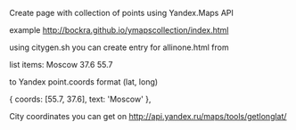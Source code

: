 Create page with collection of points
using Yandex.Maps API

example 
http://bockra.github.io/ymapscollection/index.html

using citygen.sh you can 
create entry for allinone.html from

list items:
Moscow 37.6 55.7

to Yandex point.coords format (lat, long)

{ coords: [55.7, 37.6], text: 'Moscow' },

City coordinates you can get on
http://api.yandex.ru/maps/tools/getlonglat/
